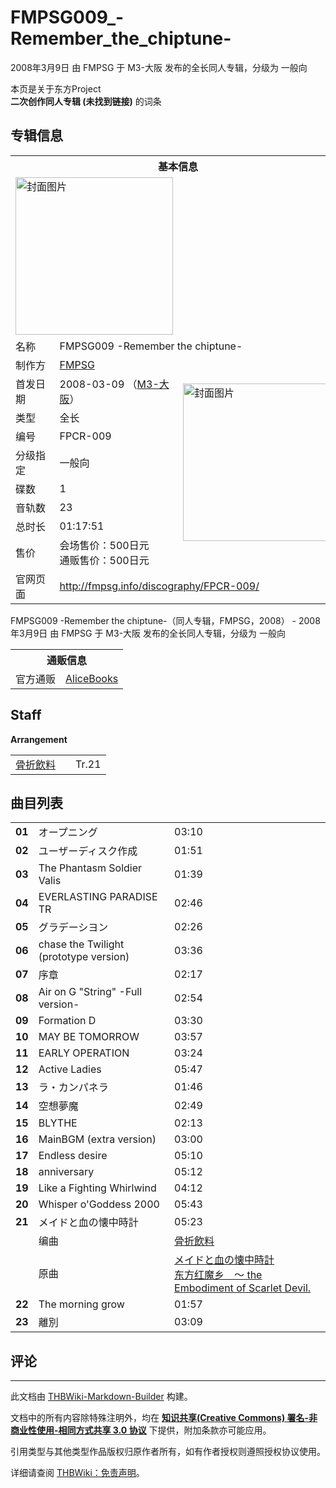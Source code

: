# FMPSG009_-Remember_the_chiptune-

<!-- source html: G:\repos\THBWiki-Markdown-Builder\THBWikiMarkdown\Temp\main\d\db\ns0%3AFMPSG009_-Remember_the_chiptune-.html -->

2008年3月9日 由 FMPSG 于 M3-大阪 发布的全长同人专辑，分级为 一般向

本页是关于东方Project  
 **二次创作同人专辑 (未找到链接)** 的词条

## 专辑信息

<table><tbody><tr><th colspan="3">基本信息</th></tr><tr><td class="cover-artwork-mobile" colspan="2"><a href="./文件-FMPSG009_-Remember_the_chiptune-封面.jpg.md" class="image" title="封面图片"><img alt="封面图片" src="https://upload.thwiki.cc/thumb/9/95/FMPSG009_-Remember_the_chiptune-%E5%B0%81%E9%9D%A2.jpg/252px-FMPSG009_-Remember_the_chiptune-%E5%B0%81%E9%9D%A2.jpg" decoding="async" loading="lazy" width="252" height="252" srcset="https://upload.thwiki.cc/thumb/9/95/FMPSG009_-Remember_the_chiptune-%E5%B0%81%E9%9D%A2.jpg/378px-FMPSG009_-Remember_the_chiptune-%E5%B0%81%E9%9D%A2.jpg 1.5x, https://upload.thwiki.cc/thumb/9/95/FMPSG009_-Remember_the_chiptune-%E5%B0%81%E9%9D%A2.jpg/504px-FMPSG009_-Remember_the_chiptune-%E5%B0%81%E9%9D%A2.jpg 2x" data-file-width="568" data-file-height="568"></a></td>
</tr><tr><td class="label">名称</td><td colspan="2"> FMPSG009 -Remember the chiptune- </td></tr><tr><td class="label">制作方</td><td><a href="./FMPSG.md" title="FMPSG">FMPSG</a></td><td class="cover-artwork" rowspan="9" style="min-width:252px;"><a href="./文件-FMPSG009_-Remember_the_chiptune-封面.jpg.md" class="image" title="封面图片"><img alt="封面图片" src="https://upload.thwiki.cc/thumb/9/95/FMPSG009_-Remember_the_chiptune-%E5%B0%81%E9%9D%A2.jpg/252px-FMPSG009_-Remember_the_chiptune-%E5%B0%81%E9%9D%A2.jpg" decoding="async" loading="lazy" width="252" height="252" srcset="https://upload.thwiki.cc/thumb/9/95/FMPSG009_-Remember_the_chiptune-%E5%B0%81%E9%9D%A2.jpg/378px-FMPSG009_-Remember_the_chiptune-%E5%B0%81%E9%9D%A2.jpg 1.5x, https://upload.thwiki.cc/thumb/9/95/FMPSG009_-Remember_the_chiptune-%E5%B0%81%E9%9D%A2.jpg/504px-FMPSG009_-Remember_the_chiptune-%E5%B0%81%E9%9D%A2.jpg 2x" data-file-width="568" data-file-height="568"></a></td>
</tr><tr><td class="label">首发日期</td><td>2008-03-09&#160;（<a href="/展会作品列表?e=M3%23%E5%A4%A7%E9%98%AA">M3-大阪</a>）</td></tr><tr><td class="label">类型</td><td>全长</td></tr><tr><td class="label">编号</td><td>FPCR-009</td></tr><tr><td class="label">分级指定</td><td>一般向</td></tr><tr><td class="label">碟数</td><td>1</td></tr><tr><td class="label">音轨数</td><td>23</td></tr><tr><td class="label">总时长</td><td>01:17:51</td></tr><tr><td class="label">售价</td><td>会场售价：500日元<br>通贩售价：500日元</td></tr>
<tr><td class="label">官网页面</td><td colspan="2"><a rel="nofollow" class="external free" href="http://fmpsg.info/discography/FPCR-009/">http://fmpsg.info/discography/FPCR-009/</a></td></tr></tbody></table>

FMPSG009 -Remember the chiptune-（同人专辑，FMPSG，2008） - 2008年3月9日 由 FMPSG 于 M3-大阪 发布的全长同人专辑，分级为 一般向

<table><tbody><tr><th colspan="3">通贩信息</th></tr><tr><td class="label">官方通贩</td><td colspan="2"><a rel="nofollow" class="external text" href="http://alice-books.com/item/show/10017-10">AliceBooks</a></td></tr></tbody></table>



## Staff
  
 **Arrangement**   

<table><tbody><tr><td><a href="/index.php?title=%E9%AA%A8%E6%8A%98%E9%A3%B2%E6%96%99&amp;action=edit&amp;redlink=1" class="new" title="骨折飲料（页面不存在）">骨折飲料</a></td><td></td><td>Tr.21</td></tr></tbody></table>



## 曲目列表

<table><tbody><tr><td id="1" class="info"><b>01</b></td><td id="オープニング" colspan="2" class="title">オープニング<span class="thcsearchlinks"><a rel="nofollow" class="external text" href="https://cd.thwiki.cc?&amp;fromwiki=FMPSG009_-Remember_the_chiptune-"><span title="搜索相似同人曲"></span></a></span></td><td class="time">03:10</td></tr>
<tr><td id="2" class="info"><b>02</b></td><td id="ユーザーディスク作成" colspan="2" class="title">ユーザーディスク作成<span class="thcsearchlinks"><a rel="nofollow" class="external text" href="https://cd.thwiki.cc?&amp;fromwiki=FMPSG009_-Remember_the_chiptune-"><span title="搜索相似同人曲"></span></a></span></td><td class="time">01:51</td></tr>
<tr><td id="3" class="info"><b>03</b></td><td id="The_Phantasm_Soldier_Valis" colspan="2" class="title">The Phantasm Soldier Valis<span class="thcsearchlinks"><a rel="nofollow" class="external text" href="https://cd.thwiki.cc?&amp;fromwiki=FMPSG009_-Remember_the_chiptune-"><span title="搜索相似同人曲"></span></a></span></td><td class="time">01:39</td></tr>
<tr><td id="4" class="info"><b>04</b></td><td id="EVERLASTING_PARADISE_TR" colspan="2" class="title">EVERLASTING PARADISE TR<span class="thcsearchlinks"><a rel="nofollow" class="external text" href="https://cd.thwiki.cc?&amp;fromwiki=FMPSG009_-Remember_the_chiptune-"><span title="搜索相似同人曲"></span></a></span></td><td class="time">02:46</td></tr>
<tr><td id="5" class="info"><b>05</b></td><td id="グラデーシヨン" colspan="2" class="title">グラデーシヨン<span class="thcsearchlinks"><a rel="nofollow" class="external text" href="https://cd.thwiki.cc?&amp;fromwiki=FMPSG009_-Remember_the_chiptune-"><span title="搜索相似同人曲"></span></a></span></td><td class="time">02:26</td></tr>
<tr><td id="6" class="info"><b>06</b></td><td id="chase_the_Twilight_(prototype_version)" colspan="2" class="title">chase the Twilight (prototype version)<span class="thcsearchlinks"><a rel="nofollow" class="external text" href="https://cd.thwiki.cc?&amp;fromwiki=FMPSG009_-Remember_the_chiptune-"><span title="搜索相似同人曲"></span></a></span></td><td class="time">03:36</td></tr>
<tr><td id="7" class="info"><b>07</b></td><td id="序章" colspan="2" class="title">序章<span class="thcsearchlinks"><a rel="nofollow" class="external text" href="https://cd.thwiki.cc?&amp;fromwiki=FMPSG009_-Remember_the_chiptune-"><span title="搜索相似同人曲"></span></a></span></td><td class="time">02:17</td></tr>
<tr><td id="8" class="info"><b>08</b></td><td id="Air_on_G_&quot;String&quot;_-Full_version-" colspan="2" class="title">Air on G &#34;String&#34; -Full version-<span class="thcsearchlinks"><a rel="nofollow" class="external text" href="https://cd.thwiki.cc?&amp;fromwiki=FMPSG009_-Remember_the_chiptune-"><span title="搜索相似同人曲"></span></a></span></td><td class="time">02:54</td></tr>
<tr><td id="9" class="info"><b>09</b></td><td id="Formation_D" colspan="2" class="title">Formation D<span class="thcsearchlinks"><a rel="nofollow" class="external text" href="https://cd.thwiki.cc?&amp;fromwiki=FMPSG009_-Remember_the_chiptune-"><span title="搜索相似同人曲"></span></a></span></td><td class="time">03:30</td></tr>
<tr><td id="10" class="info"><b>10</b></td><td id="MAY_BE_TOMORROW" colspan="2" class="title">MAY BE TOMORROW<span class="thcsearchlinks"><a rel="nofollow" class="external text" href="https://cd.thwiki.cc?&amp;fromwiki=FMPSG009_-Remember_the_chiptune-"><span title="搜索相似同人曲"></span></a></span></td><td class="time">03:57</td></tr>
<tr><td id="11" class="info"><b>11</b></td><td id="EARLY_OPERATION" colspan="2" class="title">EARLY OPERATION<span class="thcsearchlinks"><a rel="nofollow" class="external text" href="https://cd.thwiki.cc?&amp;fromwiki=FMPSG009_-Remember_the_chiptune-"><span title="搜索相似同人曲"></span></a></span></td><td class="time">03:24</td></tr>
<tr><td id="12" class="info"><b>12</b></td><td id="Active_Ladies" colspan="2" class="title">Active Ladies<span class="thcsearchlinks"><a rel="nofollow" class="external text" href="https://cd.thwiki.cc?&amp;fromwiki=FMPSG009_-Remember_the_chiptune-"><span title="搜索相似同人曲"></span></a></span></td><td class="time">05:47</td></tr>
<tr><td id="13" class="info"><b>13</b></td><td id="ラ・カンパネラ" colspan="2" class="title">ラ・カンパネラ<span class="thcsearchlinks"><a rel="nofollow" class="external text" href="https://cd.thwiki.cc?&amp;fromwiki=FMPSG009_-Remember_the_chiptune-"><span title="搜索相似同人曲"></span></a></span></td><td class="time">01:46</td></tr>
<tr><td id="14" class="info"><b>14</b></td><td id="空想夢魔" colspan="2" class="title">空想夢魔<span class="thcsearchlinks"><a rel="nofollow" class="external text" href="https://cd.thwiki.cc?&amp;fromwiki=FMPSG009_-Remember_the_chiptune-"><span title="搜索相似同人曲"></span></a></span></td><td class="time">02:49</td></tr>
<tr><td id="15" class="info"><b>15</b></td><td id="BLYTHE" colspan="2" class="title">BLYTHE<span class="thcsearchlinks"><a rel="nofollow" class="external text" href="https://cd.thwiki.cc?&amp;fromwiki=FMPSG009_-Remember_the_chiptune-"><span title="搜索相似同人曲"></span></a></span></td><td class="time">02:13</td></tr>
<tr><td id="16" class="info"><b>16</b></td><td id="MainBGM_(extra_version)" colspan="2" class="title">MainBGM (extra version)<span class="thcsearchlinks"><a rel="nofollow" class="external text" href="https://cd.thwiki.cc?&amp;fromwiki=FMPSG009_-Remember_the_chiptune-"><span title="搜索相似同人曲"></span></a></span></td><td class="time">03:00</td></tr>
<tr><td id="17" class="info"><b>17</b></td><td id="Endless_desire" colspan="2" class="title">Endless desire<span class="thcsearchlinks"><a rel="nofollow" class="external text" href="https://cd.thwiki.cc?&amp;fromwiki=FMPSG009_-Remember_the_chiptune-"><span title="搜索相似同人曲"></span></a></span></td><td class="time">05:10</td></tr>
<tr><td id="18" class="info"><b>18</b></td><td id="anniversary" colspan="2" class="title">anniversary<span class="thcsearchlinks"><a rel="nofollow" class="external text" href="https://cd.thwiki.cc?&amp;fromwiki=FMPSG009_-Remember_the_chiptune-"><span title="搜索相似同人曲"></span></a></span></td><td class="time">05:12</td></tr>
<tr><td id="19" class="info"><b>19</b></td><td id="Like_a_Fighting_Whirlwind" colspan="2" class="title">Like a Fighting Whirlwind<span class="thcsearchlinks"><a rel="nofollow" class="external text" href="https://cd.thwiki.cc?&amp;fromwiki=FMPSG009_-Remember_the_chiptune-"><span title="搜索相似同人曲"></span></a></span></td><td class="time">04:12</td></tr>
<tr><td id="20" class="info"><b>20</b></td><td id="Whisper_o&#39;Goddess_2000" colspan="2" class="title">Whisper o&#39;Goddess 2000<span class="thcsearchlinks"><a rel="nofollow" class="external text" href="https://cd.thwiki.cc?&amp;fromwiki=FMPSG009_-Remember_the_chiptune-"><span title="搜索相似同人曲"></span></a></span></td><td class="time">05:43</td></tr>
<tr><td id="21" class="infoYD"><b>21</b></td><td id="メイドと血の懐中時計" colspan="2" class="title">メイドと血の懐中時計<span class="thcsearchlinks"><a rel="nofollow" class="external text" href="https://cd.thwiki.cc?arrange=骨折飲料&amp;ogmusic=メイドと血の懐中時計&amp;fromwiki=FMPSG009_-Remember_the_chiptune-"><span title="搜索相似同人曲"></span></a></span></td><td class="time">05:23</td></tr><tr><td class="left"></td><td class="label">编曲</td><td class="text" colspan="2"><a href="/index.php?title=%E9%AA%A8%E6%8A%98%E9%A3%B2%E6%96%99&amp;action=edit&amp;redlink=1" class="new" title="骨折飲料（页面不存在）">骨折飲料</a><span class="thcsearchlinks"><a rel="nofollow" class="external text" href="https://cd.thwiki.cc?arrange=，骨折飲料&amp;fromwiki=FMPSG009_-Remember_the_chiptune-"><span></span></a></span></td></tr><tr><td class="left"></td><td class="label">原曲</td><td class="text" colspan="2"><span class="thcsearchlinks"><a rel="nofollow" class="external text" href="https://cd.thwiki.cc?ogmusic=メイドと血の懐中時計&amp;fromwiki=FMPSG009_-Remember_the_chiptune-"><span></span></a></span><div class="ogmusic"><a href="./メイドと血の懐中時計.md" class="mw-redirect" title="メイドと血の懐中時計">メイドと血の懐中時計</a></div><div class="source"><a href="./东方红魔乡_～_the_Embodiment_of_Scarlet_Devil..md" class="mw-redirect" title="东方红魔乡 ～ the Embodiment of Scarlet Devil.">东方红魔乡　～ the Embodiment of Scarlet Devil.</a></div></td></tr>
<tr><td id="22" class="info"><b>22</b></td><td id="The_morning_grow" colspan="2" class="title">The morning grow<span class="thcsearchlinks"><a rel="nofollow" class="external text" href="https://cd.thwiki.cc?&amp;fromwiki=FMPSG009_-Remember_the_chiptune-"><span title="搜索相似同人曲"></span></a></span></td><td class="time">01:57</td></tr>
<tr><td id="23" class="info"><b>23</b></td><td id="離別" colspan="2" class="title">離別<span class="thcsearchlinks"><a rel="nofollow" class="external text" href="https://cd.thwiki.cc?&amp;fromwiki=FMPSG009_-Remember_the_chiptune-"><span title="搜索相似同人曲"></span></a></span></td><td class="time">03:09</td></tr></tbody></table>



## 评论




---

此文档由 [THBWiki-Markdown-Builder](https://github.com/Delsin-Yu/THBWiki-Markdown-Builder) 构建。

文档中的所有内容除特殊注明外，均在 [**知识共享(Creative Commons) 署名-非商业性使用-相同方式共享 3.0 协议**](https://creativecommons.org/licenses/by-sa/3.0/deed.zh-hans) 下提供，附加条款亦可能应用。

引用类型与其他类型作品版权归原作者所有，如有作者授权则遵照授权协议使用。

详细请查阅 [THBWiki：免责声明](https://thbwiki.cc/THBWiki:%E5%85%8D%E8%B4%A3%E5%A3%B0%E6%98%8E)。

